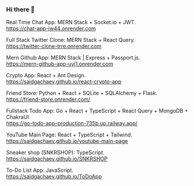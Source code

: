 ### Hi there 👋


Real Time Chat App: MERN Stack + Socket.io + JWT.                                           
https://chat-app-iw44.onrender.com

Full Stack Twitter Clone: MERN Stack + React Query.                                           
https://twitter-clone-trre.onrender.com  

Mern Github App: MERN Stack | Express + Passport.js.                                          
https://mern-github-app-uyj1.onrender.com

Crypto App: React + Ant Design.                                                  
https://saidgachaev.github.io/react-crypto-app

Friend Store: Python + React + SQLite + SQLAlchemy + Flask.                                                  
https://friend-store.onrender.com/

Fullstack Todo App: Go + React + TypeScript + React Query + MongoDB + ChakraUI                                                  
https://go-todo-app-production-735b.up.railway.app/

YouTube Main Page: React + TypeScript + Tailwind.                                  
https://saidgachaev.github.io/youtube-main-page

Sneaker shop (SNKRSHOP): TypeScript.                                                     
https://saidgachaev.github.io/SNKRSHOP

To-Do List App: JavaScript.                                            
https://saidgachaev.github.io/ToDoApp
